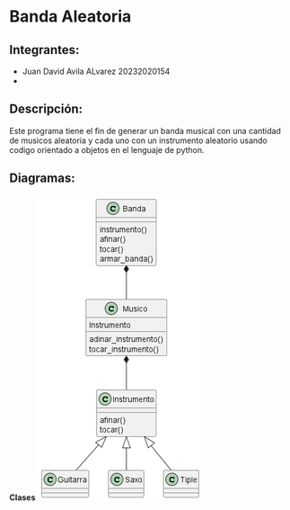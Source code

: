 # Banda Aleatoria

## Integrantes:
- Juan David Avila ALvarez 20232020154
- 

## Descripción:

Este programa tiene el fin de generar un banda musical con una cantidad de musicos aleatoria y cada uno con un instrumento aleatorio usando codigo orientado a objetos en el lenguaje de python.

## Diagramas:
__Clases__
![Diagrama de clases](out/clases/clases.png)